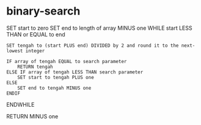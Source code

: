 # binary-search
SET start to zero
SET end to length of array MINUS one
WHILE start LESS THAN or EQUAL to end

	SET tengah to (start PLUS end) DIVIDED by 2 and round it to the next-lowest integer

	IF array of tengah EQUAL to search parameter
		RETURN tengah
	ELSE IF array of tengah LESS THAN search parameter
		SET start to tengah PLUS one
	ELSE
		SET end to tengah MINUS one
	ENDIF

ENDWHILE

RETURN MINUS one
